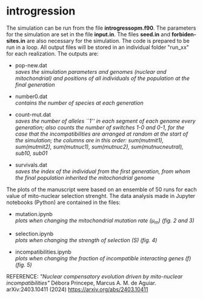 # introgression
The simulation can be run from the file **introgressopm.f90**. The parameters for the simulation are set in the file **input.in**. The files **seed.in** and **forbiden-sites.in** are also necessary for the simulation. The code is prepared to be run in a loop. All output files will be stored in an individual folder "run_xx" for each realization. The outputs are:

   - pop-new.dat  
   _saves the simulation parameters and genomes (nuclear and mitochondrial) and positions of all individuals of the population at the final generation_
   
   - number0.dat  
   _contains the number of species at each generation_

   - count-mut.dat  
   _saves the number of alleles ``1'' in each segment of each genome every generation; also counts the number of switches 1-0 and 0-1, for the case that the incompatibilities are arranged at random at the start of the simulation; the columns are in this order: sum(mutmit1), sum(mutmit2), sum(mutnuc1), sum(mutnuc2), sum(mutnucneutral), sub10, sub01_

   - survivals.dat  
   _saves the index of the individual from the first generation, from whom the final population inherited the mitochondrial genome_
  
The plots of the manuscript were based on an ensemble of 50 runs for each value of mito-nuclear selection strenght. The data analysis made in Jupyter notebooks (Python) are contained in the files:

   - mutation.ipynb   
   _plots when changing the mitochondrial mutation rate ($\mu_m$) (fig. 2 and 3)_

   - selection.ipynb   
   _plots when changing the strength of selection (S) (fig. 4)_
   
   - incompatibilities.ipynb   
   _plots when changing the fraction of incompatible interacting genes (f) (fig. 5)_
   
  
  REFERENCE: _"Nuclear compensatory evolution driven by mito-nuclear incompatibilities"_ Débora Princepe, Marcus A. M. de Aguiar. arXiv:2403.10411 (2024) https://arxiv.org/abs/2403.10411
